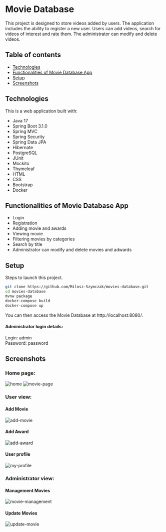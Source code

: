 # Movie Database
This project is designed to store videos added by users. The application includes the ability to register a new user. Users can add videos, search for videos of interest and rate them. The administrator can modify and delete videos.
## Table of contents
* [Technologies](#Technologies)
* [Functionalities of Movie Database App](#Functionalities-of-Movie-Database-App)
* [Setup](#Setup)
* [Screenshots](#Screenshots)

## Technologies
This is a web application built with:
* Java 17
* Spring Boot 3.1.0
* Spring MVC
* Spring Security
* Spring Data JPA
* Hibernate
* PostgreSQL
* JUnit
* Mockito
* Thymeleaf
* HTML
* CSS
* Bootstrap
* Docker

## Functionalities of Movie Database App
* Login
* Registration
* Adding movie and awards
* Viewing movie
* Filtering movies by categories
* Search by title
* Administrator can modify and delete movies and adwards

## Setup
Steps to launch this project.
```bash
git clone https://github.com/Milosz-Szymczak/movies-database.git
cd movies-database
mvnw package
docker-compose build
docker-compose up
```
You can then access the Movie Database at http://localhost:8080/.

#### Administrator login details:
Login: admin <br/>
Password: password

## Screenshots

### Home page:
![home](https://github.com/Milosz-Szymczak/movies-database/assets/99685108/8daff6aa-6de9-4b8e-986a-97681c6c8698)
![movie-page](https://github.com/Milosz-Szymczak/movies-database/assets/99685108/0eeda5f8-bf01-4ca1-a44a-a67d3f1461a5)

### User view:

#### Add Movie
![add-movie](https://github.com/Milosz-Szymczak/movies-database/assets/99685108/91382363-224f-4e8b-bfd6-0a997edfb039)

#### Add Award
![add-award](https://github.com/Milosz-Szymczak/movies-database/assets/99685108/3304ec70-ed16-44b2-83dd-402bbc7c0f2c)

#### User profile
![my-profile](https://github.com/Milosz-Szymczak/movies-database/assets/99685108/c7dff2b4-c14f-4b1f-8562-c6db0aa57e35)



### Administrator view:

#### Management Movies
![movie-management](https://github.com/Milosz-Szymczak/movies-database/assets/99685108/a861c81b-b68c-4e11-8e63-e5162820b26d)


#### Update Movies
![update-movie](https://github.com/Milosz-Szymczak/movies-database/assets/99685108/7823cc45-3600-4a52-bdfb-d36babd06610)



